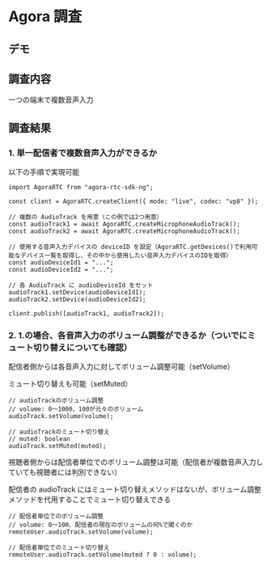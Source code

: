 # Agora 調査

## デモ

## 調査内容

一つの端末で複数音声入力

## 調査結果

### 1. 単一配信者で複数音声入力ができるか

以下の手順で実現可能

```tsx
import AgoraRTC from "agora-rtc-sdk-ng";

const client = AgoraRTC.createClient({ mode: "live", codec: "vp8" });

// 複数の AudioTrack を用意（この例では2つ用意）
const audioTrack1 = await AgoraRTC.createMicrophoneAudioTrack();
const audioTrack2 = await AgoraRTC.createMicrophoneAudioTrack();

// 使用する音声入力デバイスの deviceID を設定（AgoraRTC.getDevices()で利用可能なデバイス一覧を取得し、その中から使用したい音声入力デバイスのIDを取得）
const audioDeviceId1 = "...";
const audioDeviceId2 = "...";

// 各 AudioTrack に audioDeviceId をセット
audioTrack1.setDevice(audioDeviceId1);
audioTrack2.setDevice(audioDeviceId2);

client.publish([audioTrack1, audioTrack2]);
```

### 2. 1.の場合、各音声入力のボリューム調整ができるか（ついでにミュート切り替えについても確認）

配信者側からは各音声入力に対してボリューム調整可能（setVolume）

ミュート切り替えも可能（setMuted）

```tsx
// audioTrackのボリューム調整
// volume: 0〜1000、100が元々のボリューム
audioTrack.setVolume(volume);

// audioTrackのミュート切り替え
// muted: boolean
audioTrack.setMuted(muted);
```

視聴者側からは配信者単位でのボリューム調整は可能（配信者が複数音声入力していても視聴者には判別できない）

配信者の audioTrack にはミュート切り替えメソッドはないが、ボリューム調整メソッドを代用することでミュート切り替えできる

```tsx
// 配信者単位でのボリューム調整
// volume: 0〜100、配信者の現在のボリュームの何%で聞くのか
remoteUser.audioTrack.setVolume(volume);

// 配信者単位でのミュート切り替え
remoteUser.audioTrack.setVolume(muted ? 0 : volume);
```

